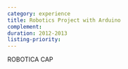```yaml
---
category: experience
title: Robotics Project with Arduino
complement:
duration: 2012-2013
listing-priority:
---
```


ROBOTICA CAP